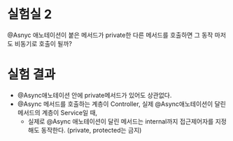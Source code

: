 # 실험실 2

@Asnyc 애노테이션이 붙은 메서드가 private한 다른 메서드를 호출하면 그 동작 마저도 비동기로 호출이 될까?

# 실험 결과

- @Async애노테이션 안에 private메서드가 있어도 상관없다.
- @Async 메서드를 호출하는 계층이 Controller, 실제 @Async애노테이션이 달린 메서드의 계층이 Service일 때, 
  - 실제로 @Async 애노테이션이 달린 메서드는 internal까지 접근제어자를 지정해도 동작한다. (private, protected는 금지)

